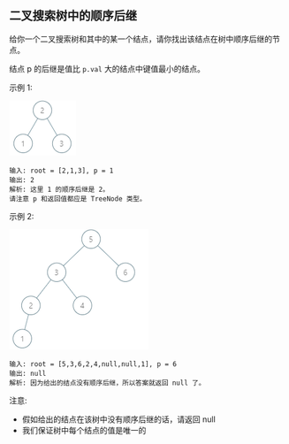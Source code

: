 ## 二叉搜索树中的顺序后继

给你一个二叉搜索树和其中的某一个结点，请你找出该结点在树中顺序后继的节点。

结点 p 的后继是值比 `p.val` 大的结点中键值最小的结点。

示例 1:

![](../images/285.inorder-successor-in-bst.png)
```
输入: root = [2,1,3], p = 1
输出: 2
解析: 这里 1 的顺序后继是 2。
请注意 p 和返回值都应是 TreeNode 类型。
```

示例 2:

![](../images/285.inorder-successor-in-bst_1.png)
```
输入: root = [5,3,6,2,4,null,null,1], p = 6
输出: null
解析: 因为给出的结点没有顺序后继，所以答案就返回 null 了。
```

注意:

* 假如给出的结点在该树中没有顺序后继的话，请返回 null
* 我们保证树中每个结点的值是唯一的
